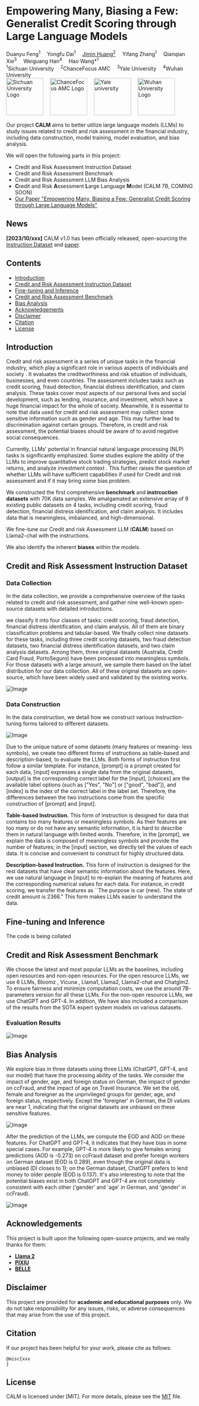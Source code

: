 # Empowering Many, Biasing a Few: Generalist Credit Scoring through Large Language Models

<div>
<div align="left">
    <a target='_blank'>Duanyu Feng<sup>1</sup></span>&emsp;
    <a target='_blank'>Yongfu Dai<sup>1</sup></span>&emsp;
    <a href='https://jimin.chancefocus.com/' target='_blank'>Jimin Huang<sup>2</sup></a>&emsp;
    <a target='_blank'>Yifang Zhang<sup>1</sup></a>&emsp;
    <a target='_blank'>Qianqian Xie<sup>3</sup></a>&emsp;
    <a target='_blank'>Weiguang Han<sup>4</sup></a>&emsp;
    <a target='_blank'>Hao Wang*<sup>1</sup></a>
</div>
<div>
<div align="left">
    <sup>1</sup>Sichuan University&emsp;
    <sup>2</sup>ChanceFocus AMC&emsp;
    <sup>3</sup>Yale University&emsp;
    <sup>4</sup>Wuhan University&emsp;
</div>
<div align="left">
    <img src='https://i.postimg.cc/NjKhDkGY/DFAF986-CCD6529-E52-D7830-F180-D-C37-C7-DEE-4340.png' alt='Sichuan University Logo' height='100px'>&emsp;
    <img src='https://i.postimg.cc/xTsgsrqN/logo11.png' alt='ChanceFocus AMC Logo' height='100px'>&emsp;
    <img src='https://i.postimg.cc/1XBsYsmJ/OIP.jpg' alt='Yale university' height='100px'>&emsp;
    <img src='https://i.postimg.cc/CLtkBwz7/57-EDDD9-FB0-DF712-F3-AB627163-C2-1-EF15655-13-FCA.png' alt='Wuhan University Logo' height='100px'>
</div>


Our project **CALM** aims to better utilize large language models (LLMs) to study issues related to credit and risk assessment in the financial industry, including data construction, model training, model evaluation, and bias analysis. 

We will open the following parts in this project:
* Credit and Risk Assessment Instruction Dataset
* Credit and Risk Assessment Benchmark 
* Credit and Risk Assessment LLM Bias Analysis
* **C**redit and Risk **A**ssessment **L**arge Language **M**odel (CALM 7B, COMING SOON)
* [Our Paper "Empowering Many, Biasing a Few: Generalist Credit Scoring through Large Language Models"](xxx)

## News

**[2023/10/xxx]** CALM v1.0 has been officially released, open-sourcing the [Instruction Dataset](xxx) and [paper](xxx).

## Contents

- [Introduction](#introduction)
- [Credit and Risk Assessment Instruction Dataset](#credit-and-risk-assessment-instruction-dataset)
- [Fine-tuning and Inference](#fine-tuning-and-inference)
- [Credit and Risk Assessment Benchmark](#credit-and-risk-assessment-benchmark)
- [Bias Analysis](#bias-analysis)
- [Acknowledgements](#acknowledgements)
- [Disclaimer](#disclaimer)
- [Citation](#citation)
- [License](#license)

## Introduction
Credit and risk assessment is a series of unique tasks in the financial industry, which play a significant role in various aspects of individuals and society . It evaluates the creditworthiness and risk situation of individuals, businesses, and even countries. The assessment includes tasks such as credit scoring, fraud detection, financial distress identification, and claim analysis. These tasks cover most aspects of our personal lives and social development, such as lending, insurance, and investment, which have a huge financial impact for the whole of society. Meanwhile, it is essential to note that data used for credit and risk assessment may collect some sensitive information such as gender and age. This may further lead to discrimination against certain groups. Therefore, in credit and risk assessment, the potential biases should be aware of to avoid negative social consequences.

Currently, LLMs' potential in financial natural language processing (NLP) tasks is significantly emphasized. Some studies explore the ability of the LLMs to improve quantitative stock trading strategies, predict stock market returns, and analyze investment context . This further raises the question of whether LLMs will have sufficient capabilities if used for Credit and risk assessment and if it may bring some bias problem. 

We constructed the first comprehensive **benchmark** and **instrcuction datasets** with 70K data samples. We amalgamated an extensive array of 9 existing public datasets on 4 tasks, including credit scoring, fraud detection, financial distress identification, and claim analysis. It includes data that is meaningless, imbalanced, and high-dimensional. 

We fine-tune our Credit and risk Assessment LLM (**CALM**) based on Llama2-chat with the instructions.

We also identify the inherent **biases** within the models.

## Credit and Risk Assessment Instruction Dataset
### Data Collection
In the data collection, we provide a comprehensive overview of the tasks related to credit and risk assessment, and gather nine well-known open-source datasets with detailed introductions. 

we classify it into four classes of tasks: credit scoring, fraud detection, financial distress identification, and claim analysis. All of them are binary classification problems and tabular-based.
We finally collect nine datasets for these tasks, including three credit scoring datasets, two fraud detection datasets, two financial distress identification datasets, and two claim analysis datasets. 
Among them, three original datasets (Australia, Credit Card Fraud, PortoSeguro) have been processed into meaningless symbols. 
For those datasets with a large amount, we sample them based on the label distribution for our data collection.
All of these original datasets are open-source, which have been widely used and validated by the existing works.

![Image](./data.png)

### Data Construction
In the data construction, we detail how we construct various instruction-tuning forms tailored to different datasets.

![Image](./prompt.png)

Due to the unique nature of some datasets (many features or meaning-
less symbols), we create two different forms of instructions as table-based and description-based, to evaluate the LLMs. 
Both forms of instruction first follow a similar template. For instance, [prompt] is a prompt created for each data, [input] expresses a single data from the original datasets, [output] is the corresponding correct label for the [input], [choices] are the available label options (such as ["Yes", "No"] or ["good", "bad"]), and [index] is the index of the correct label in the label set. Therefore, the differences between the two instructions come from the specific construction of [prompt] and [input].

**Table-based Instruction.**
This form of instruction is designed for data that contains too many features or meaningless symbols. As their features are too many or do not have any semantic information, it is hard to describe them in natural language with limited words. Therefore, in the [prompt], we explain the data is composed of meaningless symbols and provide the number of features; in the [input] section, we directly tell the values of each data.
It is concise and convenient to construct for highly structured data. 


**Description-based Instruction.**
This form of instruction is designed for the rest datasets that have clear semantic information about the features.
Here, we use natural language in [input] to re-explain the meaning of features and the corresponding numerical values for each data. For instance, in credit scoring, we transfer the features as ``The purpose is car (new). The state of credit amount is 2366." This form makes LLMs easier to understand the data.

## Fine-tuning and Inference
The code is being collated

## Credit and Risk Assessment Benchmark
We choose the latest and most popular LLMs as the baselines, including open resources and non-open resources. For the open resource LLMs, we use 6 LLMs, Bloomz , Vicuna , Llama1, Llama2, Llama2-chat and Chatglm2. To ensure fairness and minimize computation costs, we use the around 7B-parameters version for all these LLMs. For the non-open resource LLMs, we use ChatGPT and GPT-4. In addition, We have also included a comparison of the results from the SOTA expert system models on various datasets.

### Evaluation Results
![Image](./res.png)

## Bias Analysis
We explore bias in three datasets using three LLMs (ChatGPT, GPT-4, and our model) that have the processing ability of the tasks. We consider the impact of gender, age, and foreign status on German, the impact of gender on ccFraud, and the impact of age on Travel Insurance. We set the old, female and foreigner as the unprivileged groups for gender, age, and foreign status, respectively. Except the 'foreigner' in German, the DI values are near 1, indicating that the original datasets are unbiased on these sensitive features.

![Image](./bias1.png)

After the prediction of the LLMs,  we compute the EOD and AOD on these features. 
For ChatGPT and GPT-4, it indicates that they have bias in some special cases. For example, GPT-4 is more likely to give females wrong predictions (AOD is -0.273) on ccFraud dataset and prefer foreign workers on German dataset (EOD is 0.289), even though the original data is unbiased (DI closes to 1); on the German dataset, ChatGPT prefers to lend money to older people (EOD is 0.137). It's also interesting to note that the potential biases exist in both ChatGPT and GPT-4 are not completely consistent with each other ('gender' and 'age' in German, and 'gender' in ccFraud). 

![Image](./bias2.png)

## Acknowledgements
This project is built upon the following open-source projects, and we really thanks for them:

- [**Llama 2**](https://github.com/facebookresearch/llama)
- [**PIXIU**](https://github.com/chancefocus/PIXIU)
- [**BELLE**](https://github.com/LianjiaTech/BELLE)

## Disclaimer
This project are provided for **academic and educational purposes** only. We do not take responsibility for any issues, risks, or adverse consequences that may arise from the use of this project.

## Citation
If our project has been helpful for your work, please cite as follows:
```
@misc{xxx
}
```

## License
CALM is licensed under [MIT]. For more details, please see the [MIT](xxx) file.
